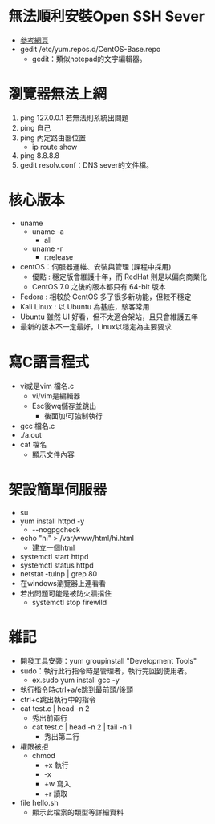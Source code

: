 # 無法順利安裝Open SSH Sever
* [參考網頁](http://ilms.csu.edu.tw/6736/doc/35571)
* gedit /etc/yum.repos.d/CentOS-Base.repo
   * gedit：類似notepad的文字編輯器。

# 瀏覽器無法上網
1. ping 127.0.0.1 若無法則系統出問題
2. ping 自己
3. ping 內定路由器位置
   * ip route show
4. ping 8.8.8.8
5. gedit resolv.conf：DNS sever的文件檔。

# 核心版本
* uname
   * uname -a
      * all
   * uname -r
      * r:release
* centOS：伺服器運維、安裝與管理 (課程中採用)
   * 優點 : 穩定版會維護十年，而 RedHat 則是以偏向商業化
   * CentOS 7.0 之後的版本都只有 64-bit 版本
* Fedora : 相較於 CentOS 多了很多新功能，但較不穩定
* Kali Linux : 以 Ubuntu 為基底，駭客常用
* Ubuntu 雖然 UI 好看，但不太適合架站，且只會維護五年
* 最新的版本不一定最好，Linux以穩定為主要要求

# 寫C語言程式
* vi或是vim 檔名.c
   * vi/vim是編輯器
   * Esc後wq儲存並跳出
      * 後面加!可強制執行
* gcc 檔名.c
* ./a.out
* cat 檔名
   * 顯示文件內容
   
# 架設簡單伺服器
* su
* yum install httpd -y
    * --nogpgcheck
* echo "hi" > /var/www/html/hi.html
    * 建立一個html
* systemctl start httpd
* systemctl status httpd
* netstat -tulnp | grep 80
* 在windows瀏覽器上連看看
* 若出問題可能是被防火牆擋住
    * systemctl stop firewlld
   
# 雜記
* 開發工具安裝：yum groupinstall "Development Tools"
* sudo：執行此行指令時是管理者，執行完回到使用者。
   * ex.sudo yum install gcc -y
* 執行指令時ctrl+a/e跳到最前頭/後頭
* ctrl+c跳出執行中的指令
* cat test.c | head -n 2
  * 秀出前兩行
  * cat test.c | head -n 2 | tail -n 1
    * 秀出第二行
* 權限被拒
  * chmod
    * +x 執行
    * -x
    * +w 寫入
    * +r 讀取
* file hello.sh
  * 顯示此檔案的類型等詳細資料
